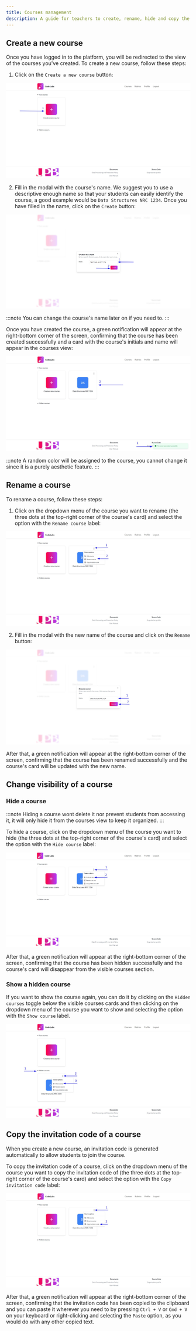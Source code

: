 ```yaml
---
title: Courses management
description: A guide for teachers to create, rename, hide and copy the invitation code of a course in the Code Labs platform.
---
```


## Create a new course

Once you have logged in to the platform, you will be redirected to the view of the courses you've created. To create a new course, follow these steps:

1. Click on the `Create a new course` button:

![Create a new course](../../../../assets/teachers/courses/create-course/1.jpg)

2. Fill in the modal with the course's name. We suggest you to use a descriptive enough name so that your students can easily identify the course, a good example would be `Data Structures NRC 1234`. Once you have filled in the name, click on the `Create` button:

![Fill in the modal to create a new course](../../../../assets/teachers/courses/create-course/2.jpg)

:::note
You can change the course's name later on if you need to.
:::

Once you have created the course, a green notification will appear at the right-bottom corner of the screen, confirming that the course has been created successfully and a card with the course's initials and name will appear in the courses view:

![Course created](../../../../assets/teachers/courses/create-course/3.jpg)

:::note
A random color will be assigned to the course, you cannot change it since it is a purely aesthetic feature.
:::

## Rename a course

To rename a course, follow these steps:

1. Click on the dropdown menu of the course you want to rename (the three dots at the top-right corner of the course's card) and select the option with the `Rename course` label:

![Dropdown menu](../../../../assets/teachers/courses/rename-course/1.jpg)

2. Fill in the modal with the new name of the course and click on the `Rename` button:

![Fill in the modal to rename the course](../../../../assets/teachers/courses/rename-course/2.jpg)

After that, a green notification will appear at the right-bottom corner of the screen, confirming that the course has been renamed successfully and the course's card will be updated with the new name.

## Change visibility of a course

### Hide a course

:::note
Hiding a course wont delete it nor prevent students from accessing it, it will only hide it from the courses view to keep it organized.
:::

To hide a course, click on the dropdown menu of the course you want to hide (the three dots at the top-right corner of the course's card) and select the option with the `Hide course` label:

![Hide a course](../../../../assets/teachers/courses/hide-course/1.jpg)

After that, a green notification will appear at the right-bottom corner of the screen, confirming that the course has been hidden successfully and the course's card will disappear from the visible courses section.

### Show a hidden course

If you want to show the course again, you can do it by clicking on the `Hidden courses` toggle below the visible courses cards and then clicking on the dropdown menu of the course you want to show and selecting the option with the `Show course` label.

![Show hidden courses](../../../../assets/teachers/courses/hide-course/2.jpg)

## Copy the invitation code of a course

When you create a new course, an invitation code is generated automatically to allow students to join the course.

To copy the invitation code of a course, click on the dropdown menu of the course you want to copy the invitation code of (the three dots at the top-right corner of the course's card) and select the option with the `Copy invitation code` label:

![Copy the invitation code of a course](../../../../assets/teachers/courses/invitation-code/1.jpg)

After that, a green notification will appear at the right-bottom corner of the screen, confirming that the invitation code has been copied to the clipboard and you can paste it wherever you need to by pressing `Ctrl + V` or `Cmd + V` on your keyboard or right-clicking and selecting the `Paste` option, as you would do with any other copied text.
